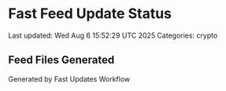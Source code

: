 # Fast Feed Update Status
Last updated: Wed Aug  6 15:52:29 UTC 2025
Categories: crypto

## Feed Files Generated

Generated by Fast Updates Workflow
